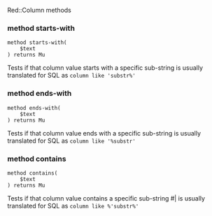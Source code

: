 

Red::Column methods

### method starts-with

```perl6
method starts-with(
    $text
) returns Mu
```

Tests if that column value starts with a specific sub-string is usually translated for SQL as `column like 'substr%'`

### method ends-with

```perl6
method ends-with(
    $text
) returns Mu
```

Tests if that column value ends with a specific sub-string is usually translated for SQL as `column like '%substr'`

### method contains

```perl6
method contains(
    $text
) returns Mu
```

Tests if that column value contains a specific sub-string #| is usually translated for SQL as `column like %'substr%'`

